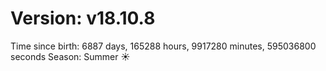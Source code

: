 # Version: v18.10.8
Time since birth: 6887 days, 165288 hours, 9917280 minutes, 595036800 seconds
Season: Summer ☀️
